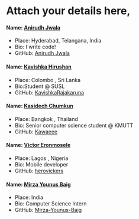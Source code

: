 # Attach your details here,

#### Name: [Anirudh Jwala](https://github.com/anirudh-jwala)

- Place: Hyderabad, Telangana, India
- Bio: I write code!
- GitHub: [Anirudh Jwala](https://github.com/anirudh-jwala)

#### Name: [Kavishka Hirushan](https://github.com/KavishkaRajakaruna)

- Place: Colombo , Sri Lanka
- Bio:Student @ SUSL
- GitHub: [KavishkaRajakaruna](https://github.com/KavishkaRajakaruna)

#### Name: [Kasidech Chumkun](https://github.com/Kawaeee)

- Place: Bangkok , Thailand
- Bio: Senior computer science student @ KMUTT
- GitHub: [Kawaeee](https://github.com/Kawaeee)

#### Name: [Victor Eronmosele](https://github.com/herovickers)

- Place: Lagos , Nigeria
- Bio: Mobile developer
- GitHub: [herovickers](https://github.com/herovickers)

#### Name: [Mirza Younus Baig](https://github.com/Mirza-Younus-Baig)

- Place: India
- Bio: Computer Science Intern
- GitHub: [Mirza-Younus-Baig](https://github.com/Mirza-Younus-Baig)
